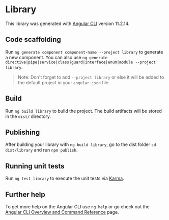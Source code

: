 # Library

This library was generated with [Angular CLI](https://github.com/angular/angular-cli) version 11.2.14.

## Code scaffolding

Run `ng generate component component-name --project library` to generate a new component. You can also use `ng generate directive|pipe|service|class|guard|interface|enum|module --project library`.
> Note: Don't forget to add `--project library` or else it will be added to the default project in your `angular.json` file. 

## Build

Run `ng build library` to build the project. The build artifacts will be stored in the `dist/` directory.

## Publishing

After building your library with `ng build library`, go to the dist folder `cd dist/library` and run `npm publish`.

## Running unit tests

Run `ng test library` to execute the unit tests via [Karma](https://karma-runner.github.io).

## Further help

To get more help on the Angular CLI use `ng help` or go check out the [Angular CLI Overview and Command Reference](https://angular.io/cli) page.
